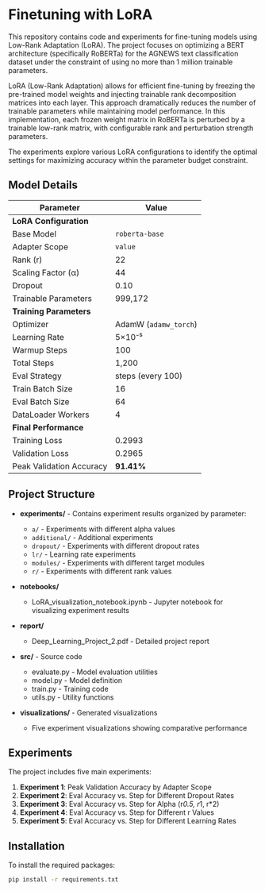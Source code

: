 # Finetuning with LoRA

This repository contains code and experiments for fine-tuning models using Low-Rank Adaptation (LoRA). The project focuses on optimizing a BERT architecture (specifically RoBERTa) for the AGNEWS text classification dataset under the constraint of using no more than 1 million trainable parameters.

LoRA (Low-Rank Adaptation) allows for efficient fine-tuning by freezing the pre-trained model weights and injecting trainable rank decomposition matrices into each layer. This approach dramatically reduces the number of trainable parameters while maintaining model performance. In this implementation, each frozen weight matrix in RoBERTa is perturbed by a trainable low-rank matrix, with configurable rank and perturbation strength parameters.

The experiments explore various LoRA configurations to identify the optimal settings for maximizing accuracy within the parameter budget constraint.

## Model Details

| **Parameter** | **Value** |
|---------------|-----------|
| **LoRA Configuration** | |
| Base Model | `roberta-base` |
| Adapter Scope | `value` |
| Rank (r) | 22 |
| Scaling Factor (α) | 44 |
| Dropout | 0.10 |
| Trainable Parameters | 999,172 |
| **Training Parameters** | |
| Optimizer | AdamW (`adamw_torch`) |
| Learning Rate | 5×10⁻⁵ |
| Warmup Steps | 100 |
| Total Steps | 1,200 |
| Eval Strategy | steps (every 100) |
| Train Batch Size | 16 |
| Eval Batch Size | 64 |
| DataLoader Workers | 4 |
| **Final Performance** | |
| Training Loss | 0.2993 |
| Validation Loss | 0.2965 |
| Peak Validation Accuracy | **91.41%** |

## Project Structure

- **experiments/** - Contains experiment results organized by parameter:
  - `a/` - Experiments with different alpha values
  - `additional/` - Additional experiments
  - `dropout/` - Experiments with different dropout rates
  - `lr/` - Learning rate experiments
  - `modules/` - Experiments with different target modules
  - `r/` - Experiments with different rank values

- **notebooks/**
  - LoRA_visualization_notebook.ipynb - Jupyter notebook for visualizing experiment results

- **report/**
  - Deep_Learning_Project_2.pdf - Detailed project report

- **src/** - Source code
  - evaluate.py - Model evaluation utilities
  - model.py - Model definition
  - train.py - Training code
  - utils.py - Utility functions

- **visualizations/** - Generated visualizations
  - Five experiment visualizations showing comparative performance

## Experiments

The project includes five main experiments:

1. **Experiment 1**: Peak Validation Accuracy by Adapter Scope
2. **Experiment 2**: Eval Accuracy vs. Step for Different Dropout Rates
3. **Experiment 3**: Eval Accuracy vs. Step for Alpha (r*0.5, r*1, r*2)
4. **Experiment 4**: Eval Accuracy vs. Step for Different r Values
5. **Experiment 5**: Eval Accuracy vs. Step for Different Learning Rates

## Installation

To install the required packages:

```bash
pip install -r requirements.txt
